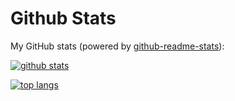# Github Stats

My GitHub stats (powered by [github-readme-stats](https://github.com/anuraghazra/github-readme-stats)):

[![github stats](https://github-readme-stats.vercel.app/api?username=ROSW1123&show_icons=true&hide_title=true&hide_border=true)](https://github.com/ROSW1123)

[![top langs](https://github-readme-stats.vercel.app/api/top-langs/?username=ROSW1123&layout=compact&hide_border=true)](https://github.com/ROSW1123)

